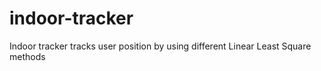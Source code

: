 # indoor-tracker
Indoor tracker tracks user position by using different Linear Least Square methods
